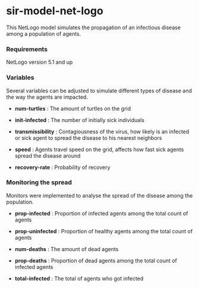 # sir-model-net-logo
This NetLogo model simulates the propagation of an infectious disease among a population of agents.

### Requirements
NetLogo version 5.1 and up

### Variables
Several variables can be adjusted to simulate different types of disease and the way the agents are impacted.

- **num-turtles** : The amount of turtles on the grid

- **init-infected** : The number of initially sick individuals 

- **transmissibility** : Contagiousness of the virus, how likely is an infected or sick agent to spread the disease to his nearest neighbors

- **speed** : Agents travel speed on the grid, affects how fast sick agents spread the disease around

- **recovery-rate** : Probability of recovery


### Monitoring the spread
Monitors were implemented to analyse the spread of the disease among the population.

- **prop-infected** : Proportion of infected agents among the total count of agents 

- **prop-uninfected** : Proportion of healthy agents among the total count of agents 

- **num-deaths** : The amount of dead agents

- **prop-deaths** : Proportion of dead agents among the total count of infected agents

- **total-infected** : The total of agents who got infected

